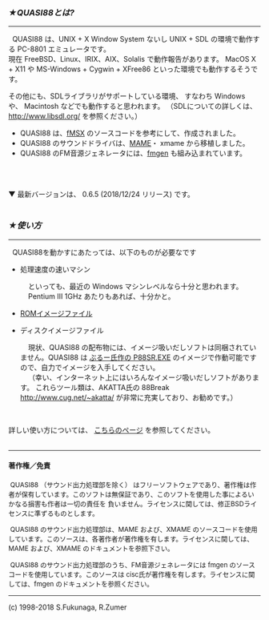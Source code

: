 ### ***★QUASI88とは?***
---
&nbsp;&nbsp;QUASI88 は、UNIX + X Window System ないし UNIX + SDL の環境で動作する PC-8801 エミュレータです。<br />
現在 FreeBSD、Linux、IRIX、AIX、Solalis で動作報告があります。
MacOS X + X11  や MS-Windows + Cygwin + XFree86  といった環境でも動作するそうです。

その他にも、SDLライブラリがサポートしている環境、 すなわち Windows  や、 Macintosh  などでも動作すると思われます。
（SDLについての詳しくは、 http://www.libsdl.org/ を参照ください。）
<br />

- QUASI88 は、[fMSX](http://www.komkon.org/fms/)  のソースコードを参考にして、作成されました。
- QUASI88 のサウンドドライバは、[MAME](http://mamedev.org/)・ xmame から移植しました。
- QUASI88 のFM音源ジェネレータには、[fmgen](http://retropc.net/cisc/m88/) も組み込まれています。
<br />
<br />

▼ 最新バージョンは、 0.6.5  (2018/12/24 リリース) です。
<br />
<br />

### ***★使い方***
---
&nbsp;&nbsp;QUASI88を動かすにあたっては、以下のものが必要なです

- 処理速度の速いマシン        

    &nbsp;&nbsp;&nbsp;&nbsp;といっても、最近の Windows マシンレベルなら十分と思われます。<br />
    &nbsp;&nbsp;&nbsp;&nbsp;Pentium III 1GHz あたりもあれば、十分かと。

- [ROMイメージファイル](https://www.eonet.ne.jp/~showtime/quasi88/memo/rom.html)

- ディスクイメージファイル  

    &nbsp;&nbsp;&nbsp;&nbsp;現状、QUASI88 の配布物には、イメージ吸いだしソフトは同梱されていません。QUASI88 は [ぶるー氏作の P88SR.EXE](http://www1.plala.or.jp/aoto/pc88emu.htm) のイメージで作動可能ですので、自力でイメージを入手してください。<br />
    &nbsp;&nbsp;&nbsp;&nbsp;（幸い、インターネット上にはいろんなイメージ吸いだしソフトがあります。 これらツール類は、AKATTA氏の 88Break http://www.cug.net/~akatta/ が非常に充実しており、お勧めです。） 
<br />

詳しい使い方については、 [こちらのページ](https://www.eonet.ne.jp/~showtime/quasi88/howto/index.html) を参照してください。
<br />
<br />

---

#### 著作権／免責

<font size="2">
&nbsp;QUASI88 （サウンド出力処理部を除く） はフリーソフトウェアであり、著作権は作者が保有しています。このソフトは無保証であり、このソフトを使用した事によるいかなる損害も作者は一切の責任を 負いません。ライセンスに関しては、修正BSDライセンスに準ずるものとします。

&nbsp;QUASI88 のサウンド出力処理部は、MAME および、XMAME のソースコードを使用しています。このソースは、各著作者が著作権を有します。ライセンスに関しては、MAME および、XMAME のドキュメントを参照下さい。

&nbsp;QUASI88 のサウンド出力処理部のうち、FM音源ジェネレータには fmgen のソースコードを使用しています。このソースは cisc氏が著作権を有します。ライセンスに関しては、fmgen のドキュメントを参照ください。
</font>

---
(c) 1998-2018 S.Fukunaga, R.Zumer